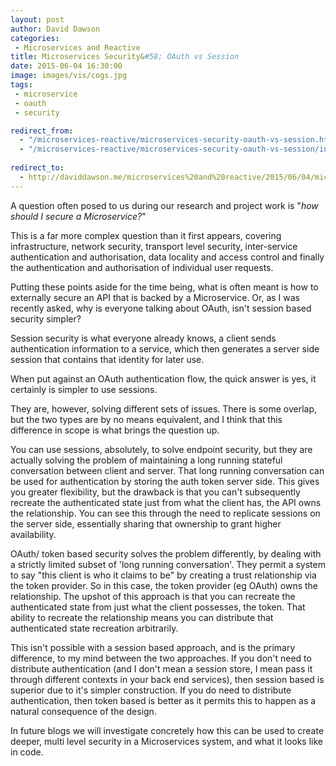 ```yaml
---
layout: post
author: David Dawson
categories:
 - Microservices and Reactive
title: Microservices Security&#58; OAuth vs Session
date: 2015-06-04 16:30:00
image: images/vis/cogs.jpg
tags:
 - microservice
 - oauth
 - security

redirect_from: 
  - "/microservices-reactive/microservices-security-oauth-vs-session.html"
  - "/microservices-reactive/microservices-security-oauth-vs-session/index.html"
  
redirect_to:
  - http://daviddawson.me/microservices%20and%20reactive/2015/06/04/microservices-security-oauth-vs-session.html
---
```


A question often posed to us during our research and project work is "<em>how should I secure a Microservice?</em>"

This is a far more complex question than it first appears, covering infrastructure, network security, transport level security, inter-service authentication and authorisation, data locality and access control and finally the authentication and authorisation of individual user requests.

Putting these points aside for the time being, what is often meant is how to externally secure an API that is backed by a Microservice. Or, as I was recently asked, why is everyone talking about OAuth, isn't session based security simpler?

Session security is what everyone already knows, a client sends authentication information to a service, which then generates a server side session that contains that identity for later use.

When put against an OAuth authentication flow, the quick answer is yes, it certainly is simpler to use sessions.

They are, however, solving different sets of issues. There is some overlap, but the two types are by no means equivalent, and I think that this difference in scope is what brings the question up.

You can use sessions, absolutely, to solve endpoint security, but they are actually solving the problem of maintaining a long running stateful conversation between client and server. That long running conversation can be used for authentication by storing the auth token server side. This gives you greater flexibility, but the drawback is that you can't subsequently recreate the authenticated state just from what the client has, the API owns the relationship. You can see this through the need to replicate sessions on the server side, essentially sharing that ownership to grant higher availability.

OAuth/ token based security solves the problem differently, by dealing with a strictly limited subset of 'long running conversation'. They permit a system to say "this client is who it claims to be" by creating a trust relationship via the token provider. So in this case, the token provider (eg OAuth) owns the relationship. The upshot of this approach is that you can recreate the authenticated state from just what the client possesses, the token. That ability to recreate the relationship means you can distribute that authenticated state recreation arbitrarily.

This isn't possible with a session based approach, and is the primary difference, to my mind between the two approaches. If you don't need to distribute authentication (and I don't mean a session store, I mean pass it through different contexts in your back end services), then session based is superior due to it's simpler construction. If you do need to distribute authentication, then token based is better as it permits this to happen as a natural consequence of the design.

In future blogs we will investigate concretely how this can be used to create deeper, multi level security in a Microservices system, and what it looks like in code.